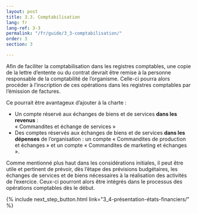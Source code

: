 ```yaml
---
layout: post
title: 3.3. Comptabilisation
lang: fr
lang-ref: 3-3
permalink: "/fr/guide/3_3-comptabilisation/"
order: 3
section: 3

---
```

Afin de faciliter la comptabilisation dans les registres comptables, une copie de la lettre d’entente ou du contrat devrait être remise à la personne responsable de la comptabilité de l’organisme. Celle-ci pourra alors procéder à l’inscription de ces opérations dans les registres comptables par l’émission de factures.

Ce pourrait être avantageux d’ajouter à la charte :

* Un compte réservé aux échanges de biens et de services **dans les revenus** :<br/> « Commandites et échange de services »
* Des comptes réservés aux échanges de biens et de services **dans les dépenses** de l’organisation : un compte « Commandites de production et échanges » et un compte « Commandites de marketing et échanges ».

Comme mentionné plus haut dans les considérations initiales, il peut être utile et pertinent de prévoir, dès l’étape des prévisions budgétaires, les échanges de services et de biens nécessaires à la réalisation des activités de l’exercice. Ceux-ci pourront alors être intégrés dans le processus des opérations comptables dès le début.

{% include next_step_button.html link="3_4-présentation-états-financiers/" %}